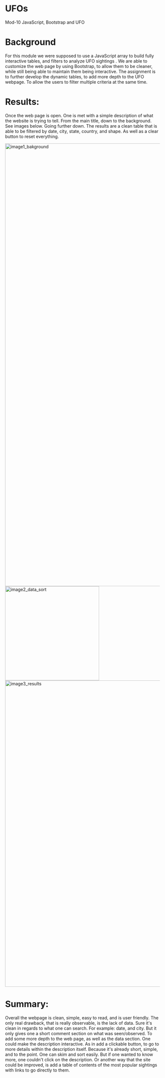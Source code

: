 # UFOs
Mod-10 JavaScript,  Bootstrap and UFO 

# Background 
For this module we were supposed to use a JavaScript array to build fully interactive tables, and filters to analyze UFO sightings . We are able to customize the web page by using Bootstrap, to allow them to be cleaner, while still being able to maintain them being interactive. The assignment is to further develop the dynamic tables, to add more depth to the UFO webpage. To allow the users to filter multiple criteria at the same time.

# Results:
Once the web page is open. One is met with a simple description of what the website is trying to tell. From the main title, down to the background.  See images below. Going further down.  The results are a clean table that is able to be filtered by date, city, state, country, and shape. As well as a clear button to reset everything. 

<img width="1438" alt="image1_bakground" src="https://user-images.githubusercontent.com/102453818/173260455-960976fa-883c-467e-a45e-c8ba34a492f2.png">

<img width="306" alt="image2_data_sort" src="https://user-images.githubusercontent.com/102453818/173260559-e3b7b6fe-bac1-4b73-b2c8-fc7850e19942.png">

<img width="995" alt="image3_results" src="https://user-images.githubusercontent.com/102453818/173260607-6f2a2eec-ba7d-415b-9a32-80de33ed0103.png">


# Summary:
Overall the webpage is clean, simple, easy to read, and is user friendly. The only real drawback, that is really observable, is the lack of data. Sure it's clean in regards to what one can search. For example: date, and city. But it only gives one a short comment section on what was seen/observed. To add some more depth to the web page, as well as the data section. One could make the description interactive. As in add a clickable button, to go to more details within the description itself. Because it's already short, simple, and to the point. One can skim and sort easily. But if one wanted to know more, one couldn't click on the description. Or another way that the site could be improved, is add a table of contents of the most popular sightings with links to go directly to them. 
